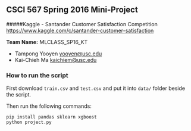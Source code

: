 ## CSCI 567 Spring 2016 Mini-Project

#####Kaggle - Santander Customer Satisfaction Competition
https://www.kaggle.com/c/santander-customer-satisfaction

**Team Name:** MLCLASS_SP16_KT
- Tampong Yooyen <yooyen@usc.edu>
- Kai-Chieh Ma <kaichiem@usc.edu>

### How to run the script

First download `train.csv` and `test.csv` and put it into `data/` folder beside the script.

Then run the following commands:

```
pip install pandas sklearn xgboost
python project.py
```
